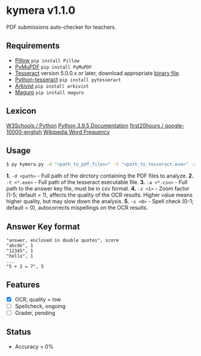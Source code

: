 # kymera v1.1.0
PDF submissions auto-checker for teachers.

## Requirements
- [Pillow](https://pypi.org/project/Pillow/) `pip install Pillow`
- [PyMuPDF](https://pypi.org/project/PyMuPDF/) `pip install PyMuPDF`
- [Tesseract](https://github.com/tesseract-ocr/tesseract) version 5.0.0.x or later, download appropriate [binary file](https://tesseract-ocr.github.io/tessdoc/Home.html).
- [Python-tesseract](https://pypi.org/project/pytesseract/) `pip install pytesseract`
- [Arkivist](https://pypi.org/project/arkivist/) `pip install arkivist`
- [Maguro](https://pypi.org/project/maguro/) `pip install maguro`

## Lexicon
[W3Schools / Python](https://www.w3schools.com/python/)
[Python 3.9.5 Documentation](https://docs.python.org/3/download.html)
[first20hours / google-10000-english](https://github.com/first20hours/google-10000-english)
[Wikipedia Word Frequency](https://raw.githubusercontent.com/IlyaSemenov/wikipedia-word-frequency/master/results/enwiki-20190320-words-frequency.txt)

## Usage
```bash
$ py kymera.py -d "<path_to_pdf_files>" -t "<path_to_tesseract.exe>" -a "<path_to_answerkey.csv> -z 2 -s 1"
```

**1.** `-d <path>` - Full path of the dirctory containing the PDF files to analyze. 
**2.** `-t <*.exe>` - Full path of the tesseract executable file.
**3.** `-a <*.csv>` - Full path to the answer key file, must be in csv format.
**4.** `-z <1>` - Zoom factor (1-5; default = 1), affects the quality of the OCR results. Higher value means higher quality, but may slow down the analysis.
**5.** `-s <0>` - Spell check (0-1; default = 0), autocorrects mispellings on the OCR results.

## Answer Key format
```csv
"answer, enclosed in double quotes", score
"abcde", 1
"12345", 1
"hello", 1
...
"5 + 2 = 7", 5
```

## Features
- [x] OCR, quality = low
- [ ] Spellcheck, ongoing 
- [ ] Grader, pending

## Status
- Accuracy = 0%